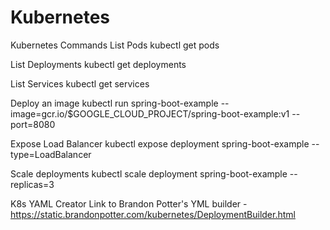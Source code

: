 # Kubernetes
Kubernetes Commands
List Pods
kubectl get pods

List Deployments
kubectl get deployments

List Services
kubectl get services

Deploy an image
kubectl run spring-boot-example --image=gcr.io/$GOOGLE_CLOUD_PROJECT/spring-boot-example:v1 --port=8080

Expose Load Balancer
kubectl expose deployment spring-boot-example --type=LoadBalancer

Scale deployments
kubectl scale deployment spring-boot-example --replicas=3

K8s YAML Creator
Link to Brandon Potter's YML builder - https://static.brandonpotter.com/kubernetes/DeploymentBuilder.html
